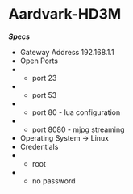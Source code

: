 # Aardvark-HD3M

**_Specs_**
* Gateway Address 192.168.1.1
* Open Ports 
* * port 23
* * port 53
* * port 80 - lua configuration
* * port 8080 - mjpg streaming
* Operating System -> Linux
* Credentials
* * root
* * no password

